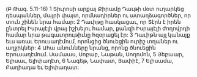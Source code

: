 (Բ Թագ. 5.11-16)
1 Տիւրոսի արքայ Քիրամը Դաւթի մօտ ուղարկեց դեսպաններ, մայրի փայտ, որմնադիրներ ու ատաղձագործներ, որ տուն շինեն նրա համար: 2 Դաւիթը հասկացաւ, որ Տէրն է իրեն ընտրել Իսրայէլի վրայ իշխելու համար, քանզի Իսրայէլի ժողովրդի համար նրա թագաւորութիւնը հզօրացել էր:
3 Դաւիթն այլ կանայք եւս առաւ Երուսաղէմում, որոնցից ծնուեցին ուրիշ տղաներ ու աղջիկներ: 4 Ահա անունները նրանց, որոնք ծնուեցին Երուսաղէմում. Սամաաս, Սոբաբ, Նաթան, Սողոմոն, 5 Յեբաար, Ելիսաւ, Ելիփաղէտ, 6 Նագեթ, Նափատ, Յափիէ, 7 Ելիսամա, Բաղիադա եւ Ելիփաղատ:
